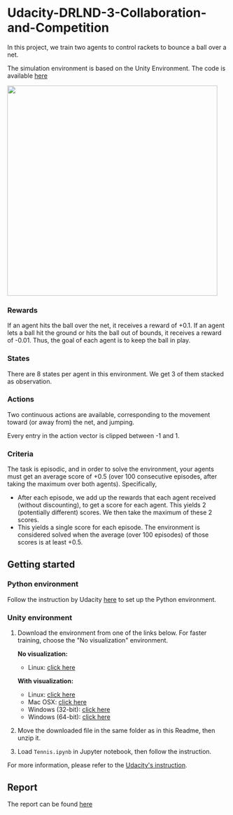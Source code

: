 # Udacity-DRLND-3-Collaboration-and-Competition

In this project, we train two agents to control rackets to bounce a ball over a net.

The simulation environment is based on the Unity Environment. The code is available [here](https://github.com/udacity/deep-reinforcement-learning/tree/master/python/unityagents)

<img src="tennis_result.gif" width=480>

### Rewards
If an agent hits the ball over the net, it receives a reward of +0.1. If an agent lets a ball hit the ground or hits the ball out of bounds, it receives a reward of -0.01. Thus, the goal of each agent is to keep the ball in play.

### States
There are 8 states per agent in this environment. We get 3 of them stacked as observation.

### Actions
Two continuous actions are available, corresponding to the movement toward (or away from) the net, and jumping.

Every entry in the action vector is clipped between -1 and 1.

### Criteria
The task is episodic, and in order to solve the environment, your agents must get an average score of +0.5 (over 100 consecutive episodes, after taking the maximum over both agents). Specifically,

- After each episode, we add up the rewards that each agent received (without discounting), to get a score for each agent. This yields 2 (potentially different) scores. We then take the maximum of these 2 scores.
- This yields a single score for each episode.
The environment is considered solved when the average (over 100 episodes) of those scores is at least +0.5.

## Getting started

### Python environment
Follow the instruction by Udacity [here](https://github.com/udacity/deep-reinforcement-learning#dependencies) to set up the Python environment. 

### Unity environment
1. Download the environment from one of the links below. For faster training, choose the "No visualization" environment.

    **No visualization:**
    - Linux: [click here](https://s3-us-west-1.amazonaws.com/udacity-drlnd/P3/Tennis/Tennis_Linux_NoVis.zip)

    **With visualization:**
    - Linux: [click here](https://s3-us-west-1.amazonaws.com/udacity-drlnd/P3/Tennis/Tennis_Linux.zip)
    - Mac OSX: [click here](https://s3-us-west-1.amazonaws.com/udacity-drlnd/P3/Tennis/Tennis.app.zip)
    - Windows (32-bit): [click here](https://s3-us-west-1.amazonaws.com/udacity-drlnd/P3/Tennis/Tennis_Windows_x86.zip)
    - Windows (64-bit): [click here](https://s3-us-west-1.amazonaws.com/udacity-drlnd/P3/Tennis/Tennis_Windows_x86_64.zip)

2. Move the downloaded file in the same folder as in this Readme, then unzip it.

3. Load `Tennis.ipynb` in Jupyter notebook, then follow the instruction.

For more information, please refer to the [Udacity's instruction](https://github.com/udacity/deep-reinforcement-learning/tree/master/p2_continuous-control).

## Report
The report can be found [here](Report.md)



